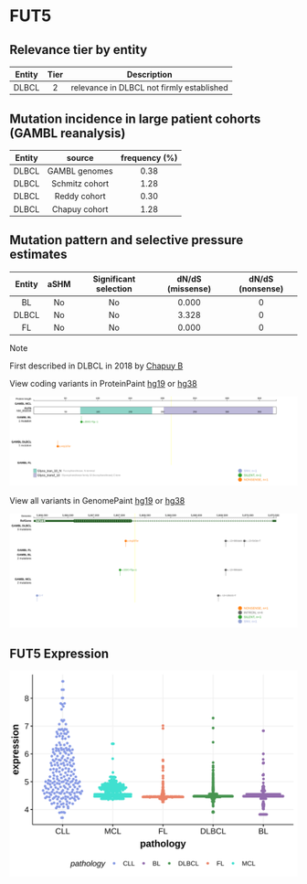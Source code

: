 # FUT5

## Relevance tier by entity

|Entity|Tier|Description                              |
|:------:|:----:|-----------------------------------------|
|DLBCL |2   |relevance in DLBCL not firmly established|

## Mutation incidence in large patient cohorts (GAMBL reanalysis)

|Entity|source        |frequency (%)|
|:------:|:--------------:|:-------------:|
|DLBCL |GAMBL genomes |0.38         |
|DLBCL |Schmitz cohort|1.28         |
|DLBCL |Reddy cohort  |0.30         |
|DLBCL |Chapuy cohort |1.28         |

## Mutation pattern and selective pressure estimates

|Entity|aSHM|Significant selection|dN/dS (missense)|dN/dS (nonsense)|
|:------:|:----:|:---------------------:|:----------------:|:----------------:|
|BL    |No  |No                   |0.000           |0               |
|DLBCL |No  |No                   |3.328           |0               |
|FL    |No  |No                   |0.000           |0               |


> [!NOTE]
> First described in DLBCL in 2018 by [Chapuy B](https://pubmed.ncbi.nlm.nih.gov/29713087)


View coding variants in ProteinPaint [hg19](https://morinlab.github.io/LLMPP/GAMBL/FUT5_protein.html)  or [hg38](https://morinlab.github.io/LLMPP/GAMBL/FUT5_protein_hg38.html)

![image](images/proteinpaint/FUT5_NM_002034.svg)

View all variants in GenomePaint [hg19](https://morinlab.github.io/LLMPP/GAMBL/FUT5.html)  or [hg38](https://morinlab.github.io/LLMPP/GAMBL/FUT5_hg38.html)

![image](images/proteinpaint/FUT5.svg)
## FUT5 Expression
![image](images/gene_expression/FUT5_by_pathology.svg)
